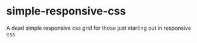 # simple-responsive-css
A dead simple responsive css grid for those just starting out in responsive css
